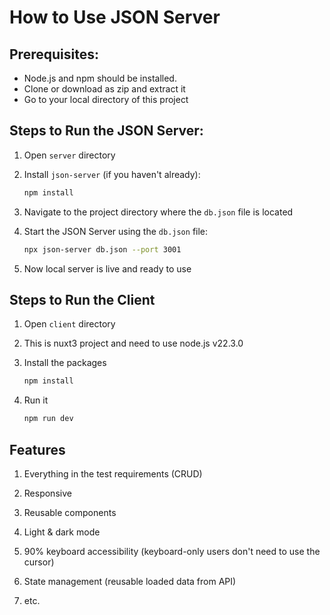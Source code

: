 # How to Use JSON Server

## Prerequisites:

- Node.js and npm should be installed.
- Clone or download as zip and extract it
- Go to your local directory of this project

## Steps to Run the JSON Server:

1. Open `server` directory

2. Install `json-server` (if you haven't already):

   ```bash
   npm install
   ```

3. Navigate to the project directory where the `db.json` file is located

4. Start the JSON Server using the `db.json` file:

   ```bash
   npx json-server db.json --port 3001
   ```

5. Now local server is live and ready to use

## Steps to Run the Client

1. Open `client` directory

2. This is nuxt3 project and need to use node.js v22.3.0

3. Install the packages

   ```bash
   npm install
   ```

4. Run it

   ```bash
   npm run dev
   ```

## Features

1. Everything in the test requirements (CRUD)

2. Responsive

3. Reusable components

4. Light & dark mode

5. 90% keyboard accessibility (keyboard-only users don't need to use the cursor)

6. State management (reusable loaded data from API)

7. etc.
